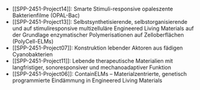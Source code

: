 - [[SPP-2451-Project14]]: Smarte Stimuli-responsive opaleszente Bakterienfilme (OPAL-Bac)
- [[SPP-2451-Project13]]: Selbstsynthetisierende, selbstorganisierende und auf stimuliresponsive multizelluläre Engineered Living Materials auf der Grundlage enzymatischer Polymerisationen auf Zelloberflächen (PolyCell-ELMs)
- [[SPP-2451-Project07]]: Konstruktion lebender Aktoren aus fädigen Cyanobakterien
- [[SPP-2451-Project11]]: Lebende therapeutische Materialien mit langfristiger, sonoresponsiver und mechanoadaptiver Funktion
- [[SPP-2451-Project06]]: ContainELMs – Materialzentrierte, genetisch programmierte Eindämmung in Engineered Living Materials
